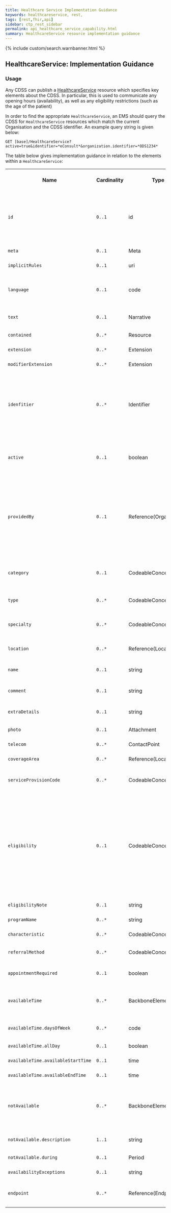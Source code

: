 ```yaml
---
title: Healthcare Service Implementation Guidance
keywords: healthcareservice, rest,
tags: [rest,fhir,api]
sidebar: ctp_rest_sidebar
permalink: api_healthcare_service_capability.html
summary: HealthcareService resource implementation guidance 
---
```

  
{% include custom/search.warnbanner.html %}

## HealthcareService: Implementation Guidance ##

### Usage ###
Any CDSS can publish a [HealthcareService](http://hl7.org/fhir/stu3/healthcareservice.html) resource which specifies key elements about the CDSS.  In particular, this is used to communicate any opening hours (availability), as well as any eligibility restrictions (such as the age of the patient)

In order to find the appropriate `HealthcareService`, an EMS should query the CDSS for `HealthcareService` resources which match the current Organisation and the CDSS identifier.  An example query string is given below:

    GET [base]/HealthcareService?active=true&identifier=*eConsult*&organization.identifier=*ODS1234*

The table below gives implementation guidance in relation to the elements within a `HealthcareService`:

<table  style="min-width:100%;width:100%">
<tr>
<th  style="width:10%;">Name</th>
<th  style="width:10%;">Cardinality</th>
<th  style="width:10%;">Type</th>
<th  style="width:35%;">FHIR Documentation</th>
<th  style="width:35%;">CDS Implementation Guidance</th>
</tr>
<tr>
<td><code  class="highlighter-rouge">id</code></td>
<td><code  class="highlighter-rouge">0..1</code></td>
<td>id</td>
<td>Logical id of this artifact</td>
<td>Note that this will always be populated except when the resource is being created (initial creation call)
</td>
</tr>
<tr>
<td><code  class="highlighter-rouge">meta</code></td>
<td><code  class="highlighter-rouge">0..1</code></td>
<td>Meta</td>
<td>Metadata about the resource</td>
<td></td>
</tr>
<tr>
<td><code  class="highlighter-rouge">implicitRules</code></td>
<td><code  class="highlighter-rouge">0..1</code></td>
<td>uri</td>
<td>A set of rules under which this content was created</td>
<td></td>
</tr>
<tr>
<td><code  class="highlighter-rouge">language</code></td>
<td><code  class="highlighter-rouge">0..1</code></td>
<td>code</td>
<td>Language of the resource content. <br/> <a  href="http://hl7.org/fhir/stu3/valueset-languages.html">Common Languages</a> (Extensible but limited to All Languages)</td>
<td></td>
</tr>
<tr>
<td><code  class="highlighter-rouge">text</code></td>
<td><code  class="highlighter-rouge">0..1</code></td>
<td>Narrative</td>
<td>Text summary of the resource, for human interpretation</td>
<td></td>
</tr>
<tr>
<td><code  class="highlighter-rouge">contained</code></td>
<td><code  class="highlighter-rouge">0..*</code></td>
<td>Resource</td>
<td>Contained, inline Resources</td>
<td>This should not be populated</td>
</tr>
<tr>
<td><code  class="highlighter-rouge">extension</code></td>
<td><code  class="highlighter-rouge">0..*</code></td>
<td>Extension</td>
<td>Additional Content defined by implementations</td>
<td></td>
</tr>
<tr>
<td><code  class="highlighter-rouge">modifierExtension</code></td>
<td><code  class="highlighter-rouge">0..*</code></td>
<td>Extension</td>
<td>Extensions that cannot be ignored</td>
<td></td>
</tr>
<tr>
<td><code  class="highlighter-rouge">idenfitier</code></td>
<td><code  class="highlighter-rouge">0..*</code></td>
<td>Identifier</td>
<td>External identifiers for this item</td>
<td>There MUST be at least one instance of identifier populated, with a Identifier.value which identifies the CDSS (e.g. eConsult)</td>
</tr>
<tr>
<td><code  class="highlighter-rouge">active</code></td>
<td><code  class="highlighter-rouge">0..1</code></td>
<td>boolean</td>
<td>Whether this HealthcareService is in active use</td>
<td>
SHOULD always be <code  class="highlighter-rouge">true</code>.  This may form part of the query string from the EMS

</td>
</tr>
<tr>
<td><code  class="highlighter-rouge">providedBy</code></td>
<td><code  class="highlighter-rouge">0..1</code></td>
<td>Reference(Organization)</td>
<td>Organization that provides this service</td>
<td>This MUST be populated with a reference to a CareConnect-Organization.   This will be filtered by the EMS to the current patient's registered GP practice</td>
</tr>
<tr>
<td><code  class="highlighter-rouge">category</code></td>
<td><code  class="highlighter-rouge">0..1</code></td>
<td>CodeableConcept</td>
<td>Broad category of service being performed or delivered <br />
<a  href="http://hl7.org/fhir/stu3/valueset-service-category.html">ServiceCategory (Example)</a></td>
<td></td>
</tr>
<tr>
<td><code  class="highlighter-rouge">type</code></td>
<td><code  class="highlighter-rouge">0..*</code></td>
<td>CodeableConcept</td>
<td>Type of service that may be delivered or performed <br />
<a  href="http://hl7.org/fhir/stu3/valueset-service-type.html">ServiceType (Example)</a></td>
<td></td>
</tr>
<tr>
<td><code  class="highlighter-rouge">specialty</code></td>
<td><code  class="highlighter-rouge">0..*</code></td>
<td>CodeableConcept</td>
<td>Specialties handled by the HealthcareService <br />
<a  href="http://hl7.org/fhir/stu3/valueset-c80-practice-codes.html">Practice Setting Code Value Set (Preferred)</a>
</td>
<td></td>
</tr>
<tr>
<td><code  class="highlighter-rouge">location</code></td>
<td><code  class="highlighter-rouge">0..*</code></td>
<td>Reference(Location)</td>
<td>Location(s) where service may be provided</td>
<td>This SHOULD NOT be populated</td>
</tr>
<tr>
<td><code  class="highlighter-rouge">name</code></td>
<td><code  class="highlighter-rouge">0..1</code></td>
<td>string</td>
<td>Description of service as presented to a consumer while searching</td>
<td></td>
</tr>
<tr>
<td><code  class="highlighter-rouge">comment</code></td>
<td><code  class="highlighter-rouge">0..1</code></td>
<td>string</td>
<td>Additional description and/or any specific issues not covered elsewhere</td>
<td></td>
</tr>
<tr>
<td><code  class="highlighter-rouge">extraDetails</code></td>
<td><code  class="highlighter-rouge">0..1</code></td>
<td>string</td>
<td>Extra details about the service that can't be placed in the other fields</td>
<td></td>
</tr>
<tr>
<td><code  class="highlighter-rouge">photo</code></td>
<td><code  class="highlighter-rouge">0..1</code></td>
<td>Attachment</td>
<td>Facilitates quick identification of the service</td>
<td></td>
</tr>
<tr>
<td><code  class="highlighter-rouge">telecom</code></td>
<td><code  class="highlighter-rouge">0..*</code></td>
<td>ContactPoint</td>
<td>Contacts related to the healthcare service</td>
<td></td>
</tr>
<tr>
<td><code  class="highlighter-rouge">coverageArea</code></td>
<td><code  class="highlighter-rouge">0..*</code></td>
<td>Reference(Location)</td>
<td>Location(s) service is intended for/available to</td>
<td></td>
</tr>
<tr>
<td><code  class="highlighter-rouge">serviceProvisionCode</code></td>
<td><code  class="highlighter-rouge">0..*</code></td>
<td>CodeableConcept</td>
<td>Conditions under which service is available/offered <br />
<a  href="http://hl7.org/fhir/stu3/valueset-service-provision-conditions.html">ServiceProvisionConditions (Example)</a>
</td>
<td></td>
</tr>
<tr>
<td><code  class="highlighter-rouge">eligibility</code></td>
<td><code  class="highlighter-rouge">0..1</code></td>
<td>CodeableConcept</td>
<td>Specific eligibility requirements required to use the service</td>
<td>If not populated, then, the service is available to all.  If the service is for Children only, then this MUST be populated wth a code of 01.  If the service is for Adults only, the this MUST be populated with a code of 02.</td>
</tr>
<tr>
<td><code  class="highlighter-rouge">eligibilityNote</code></td>
<td><code  class="highlighter-rouge">0..1</code></td>
<td>string</td>
<td>Describes the eligibility conditions for the service</td>
<td></td>
</tr>
<tr>
<td><code  class="highlighter-rouge">programName</code></td>
<td><code  class="highlighter-rouge">0..*</code></td>
<td>string</td>
<td>Program Names that categorize the service</td>
<td></td>
</tr>
<tr>
<td><code  class="highlighter-rouge">characteristic</code></td>
<td><code  class="highlighter-rouge">0..*</code></td>
<td>CodeableConcept</td>
<td>Collection of characteristics (attributes)</td>
<td></td>
</tr>
<tr>
<td><code  class="highlighter-rouge">referralMethod</code></td>
<td><code  class="highlighter-rouge">0..*</code></td>
<td>CodeableConcept</td>
<td>Ways that the service accepts referrals <br />
<a  href="http://hl7.org/fhir/stu3/valueset-service-referral-method.html">ReferralMethod (Example)</a>
</td>
<td></td>
</tr>
<tr>
<td><code  class="highlighter-rouge">appointmentRequired</code></td>
<td><code  class="highlighter-rouge">0..1</code></td>
<td>boolean</td>
<td>If an appointment is required for access to this service</td>
<td></td>
</tr>
<tr>
<td><code  class="highlighter-rouge">availableTime</code></td>
<td><code  class="highlighter-rouge">0..*</code></td>
<td>BackboneElement</td>
<td>Times the Service is available</td>
<td>This is populated with the availability times of the CDSS</td>
</tr>
<tr>
<td  class="sub"><code  class="highlighter-rouge">availableTime.daysOfWeek</code></td>
<td><code  class="highlighter-rouge">0..*</code></td>
<td>code</td>
<td>mon | tue | wed | thu | fri | sat | sun <br/>
<a  href="http://hl7.org/fhir/stu3/valueset-days-of-week.html">DaysOfWeek (Required)</a>
</td>
<td></td>
</tr>
<tr>
<td  class="sub"><code  class="highlighter-rouge">availableTime.allDay</code></td>
<td><code  class="highlighter-rouge">0..1</code></td>
<td>boolean</td>
<td>Always available? e.g. 24 hour service</td>
<td></td>
</tr>
<tr>
<td  class="sub"><code  class="highlighter-rouge">availableTime.availableStartTime</code></td>
<td><code  class="highlighter-rouge">0..1</code></td>
<td>time</td>
<td>Opening time of day (ignored if allDay = true)</td>
<td></td>
</tr>
<tr>
<td  class="sub"><code  class="highlighter-rouge">availableTime.availableEndTime</code></td>
<td><code  class="highlighter-rouge">0..1</code></td>
<td>time</td>
<td>Closing time of day (ignored if allDay = true)</td>
<td></td>
</tr>
<tr>
<td><code  class="highlighter-rouge">notAvailable</code></td>
<td><code  class="highlighter-rouge">0..*</code></td>
<td>BackboneElement</td>
<td>Not available during this time due to provided reason</td>
<td>This is populated with known times where the service will be unavailable - e.g. overnight</td>
</tr>
<tr>
<td  class="sub"><code  class="highlighter-rouge">notAvailable.description</code></td>
<td><code  class="highlighter-rouge">1..1</code></td>
<td>string</td>
<td>Reason presented to the user explaining why time not available</td>
<td></td>
</tr>
<tr>
<td  class="sub"><code  class="highlighter-rouge">notAvailable.during</code></td>
<td><code  class="highlighter-rouge">0..1</code></td>
<td>Period</td>
<td>Service not available from this date</td>
<td></td>
</tr>
<tr>
<td><code  class="highlighter-rouge">availabilityExceptions</code></td>
<td><code  class="highlighter-rouge">0..1</code></td>
<td>string</td>
<td>Description of availability exceptions</td>
<td></td>
</tr>
<tr>
<td><code  class="highlighter-rouge">endpoint</code></td>
<td><code  class="highlighter-rouge">0..*</code></td>
<td>Reference(Endpoint)</td>
<td>Technical endpoints providing access to services operated for the location</td>
<td>
</td>
</tr>
</table>

<!--stackedit_data:
eyJoaXN0b3J5IjpbMTgzNzU5NDQ0MCwtMTczNjk2MTgsMjAwND
c1MzY0MSwtMTA2ODU4MzA3MiwtMTIwMDMzMDI4LC04MzU5MDE4
NjksLTQyNTIzMDI5OV19
-->